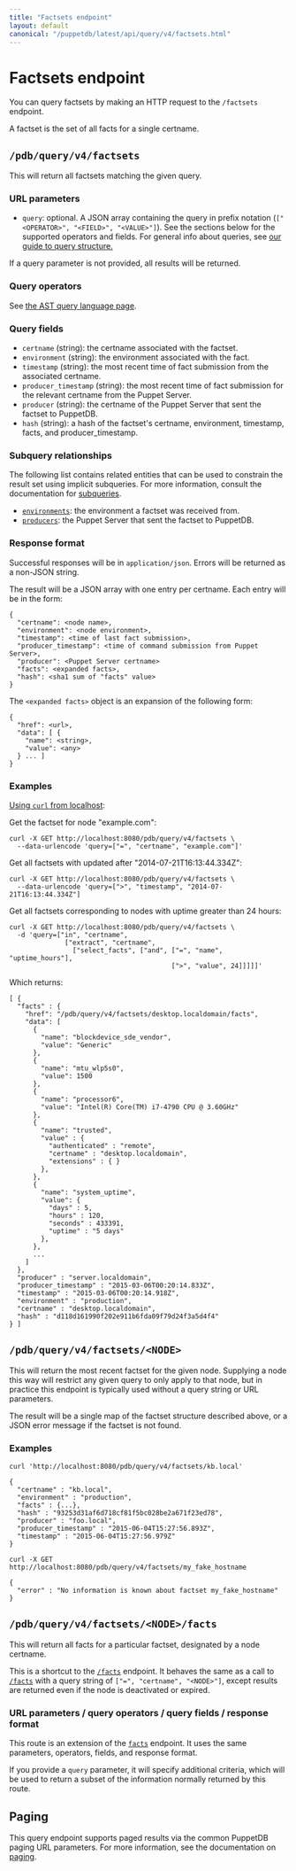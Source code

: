 ```yaml
---
title: "Factsets endpoint"
layout: default
canonical: "/puppetdb/latest/api/query/v4/factsets.html"
---
```


# Factsets endpoint

[curl]: ../curl.html#using-curl-from-localhost-non-sslhttp
[facts]: ./facts.html
[paging]: ./paging.html
[query]: ./query.html
[subqueries]: ./ast.html#subquery-operators
[ast]: ./ast.html
[facts]: ./facts.html
[fact-contents]: ./fact-contents.html
[environments]: ./environments.html
[producers]: ./producers.html
[nodes]: ./nodes.html

You can query factsets by making an HTTP request to the `/factsets` endpoint.

A factset is the set of all facts for a single certname.

## `/pdb/query/v4/factsets`

This will return all factsets matching the given query.

### URL parameters

* `query`: optional. A JSON array containing the query in prefix notation (`["<OPERATOR>", "<FIELD>", "<VALUE>"]`). See the sections below for the supported operators and fields. For general info about queries, see [our guide to query structure.][query]

If a query parameter is not provided, all results will be returned.

### Query operators

See [the AST query language page][ast].

### Query fields

* `certname` (string): the certname associated with the factset.
* `environment` (string): the environment associated with the fact.
* `timestamp` (string): the most recent time of fact submission from the
   associated certname.
* `producer_timestamp` (string): the most recent time of fact submission for
  the relevant certname from the Puppet Server.
* `producer` (string): the certname of the Puppet Server that sent the factset to PuppetDB.
* `hash` (string): a hash of the factset's certname, environment,
  timestamp, facts, and producer_timestamp.

### Subquery relationships

The following list contains related entities that can be used to constrain the result set using implicit subqueries. For more information, consult the documentation for [subqueries][subqueries].

* [`environments`][environments]: the environment a factset was received from.
* [`producers`][producers]: the Puppet Server that sent the factset to PuppetDB.

### Response format

Successful responses will be in `application/json`. Errors will be returned as a
non-JSON string.

The result will be a JSON array with one entry per certname. Each entry will be in
the form:

    {
      "certname": <node name>,
      "environment": <node environment>,
      "timestamp": <time of last fact submission>,
      "producer_timestamp": <time of command submission from Puppet Server>,
      "producer": <Puppet Server certname>
      "facts": <expanded facts>,
      "hash": <sha1 sum of "facts" value>
    }

The `<expanded facts>` object is an expansion of the following form:

    {
      "href": <url>,
      "data": [ {
        "name": <string>,
        "value": <any>
      } ... ]
    }

### Examples

[Using `curl` from localhost][curl]:

Get the factset for node "example.com":

    curl -X GET http://localhost:8080/pdb/query/v4/factsets \
      --data-urlencode 'query=["=", "certname", "example.com"]'

Get all factsets with updated after "2014-07-21T16:13:44.334Z":

    curl -X GET http://localhost:8080/pdb/query/v4/factsets \
      --data-urlencode 'query=[">", "timestamp", "2014-07-21T16:13:44.334Z"]

Get all factsets corresponding to nodes with uptime greater than 24 hours:

    curl -X GET http://localhost:8080/pdb/query/v4/factsets \
      -d 'query=["in", "certname",
                  ["extract", "certname",
                    ["select_facts", ["and", ["=", "name", "uptime_hours"],
                                             [">", "value", 24]]]]]'

Which returns:

    [ {
      "facts" : {
        "href": "/pdb/query/v4/factsets/desktop.localdomain/facts",
        "data": [
          {
            "name": "blockdevice_sde_vendor",
            "value": "Generic"
          },
          {
            "name": "mtu_wlp5s0",
            "value": 1500
          },
          {
            "name": "processor6",
            "value": "Intel(R) Core(TM) i7-4790 CPU @ 3.60GHz"
          },
          {
            "name": "trusted",
            "value" : {
              "authenticated" : "remote",
              "certname" : "desktop.localdomain",
              "extensions" : { }
            },
          },
          {
            "name": "system_uptime",
            "value": {
              "days" : 5,
              "hours" : 120,
              "seconds" : 433391,
              "uptime" : "5 days"
            },
          },
          ...
        ]
      },
      "producer" : "server.localdomain",
      "producer_timestamp" : "2015-03-06T00:20:14.833Z",
      "timestamp" : "2015-03-06T00:20:14.918Z",
      "environment" : "production",
      "certname" : "desktop.localdomain",
      "hash" : "d118d161990f202e911b6fda09f79d24f3a5d4f4"
    } ]

## `/pdb/query/v4/factsets/<NODE>`

This will return the most recent factset for the given node. Supplying a node
this way will restrict any given query to only apply to that node, but in
practice this endpoint is typically used without a query string or URL
parameters.

The result will be a single map of the factset structure described above, or
a JSON error message if the factset is not found.

### Examples

    curl 'http://localhost:8080/pdb/query/v4/factsets/kb.local'

    {
      "certname" : "kb.local",
      "environment" : "production",
      "facts" : {...},
      "hash" : "93253d31af6d718cf81f5bc028be2a671f23ed78",
      "producer" : "foo.local",
      "producer_timestamp" : "2015-06-04T15:27:56.893Z",
      "timestamp" : "2015-06-04T15:27:56.979Z"
    }

    curl -X GET http://localhost:8080/pdb/query/v4/factsets/my_fake_hostname

    {
      "error" : "No information is known about factset my_fake_hostname"
    }


## `/pdb/query/v4/factsets/<NODE>/facts`

This will return all facts for a particular factset, designated by a node certname.

This is a shortcut to the [`/facts`][facts] endpoint. It behaves the same as a
call to [`/facts`][facts] with a query string of `["=", "certname", "<NODE>"]`,
except results are returned even if the node is deactivated or expired.

### URL parameters / query operators / query fields / response format

This route is an extension of the [`facts`][facts] endpoint. It uses the same parameters, operators, fields, and response format.

If you provide a `query` parameter, it will specify additional criteria, which will be
used to return a subset of the information normally returned by this route.

## Paging

This query endpoint supports paged results via the common PuppetDB paging
URL parameters. For more information, see the documentation
on [paging][paging].
